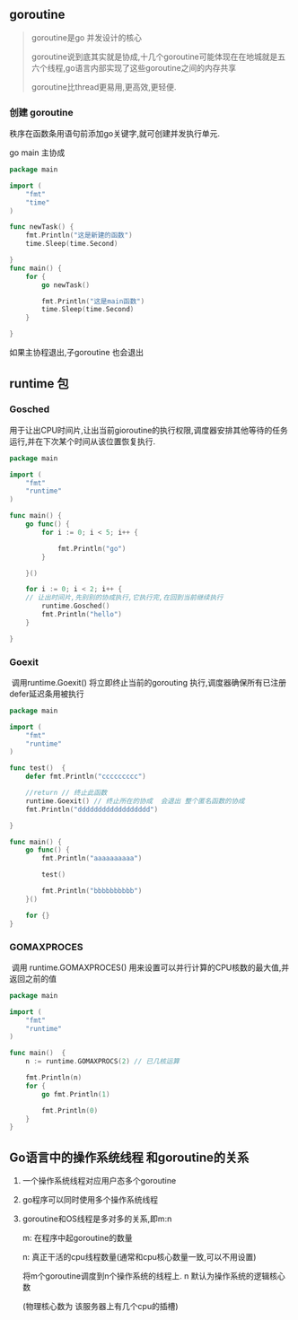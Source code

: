 ## goroutine

> goroutine是go 并发设计的核心
>
> goroutine说到底其实就是协成,十几个goroutine可能体现在在地城就是五六个线程,go语言内部实现了这些goroutine之间的内存共享
>
> goroutine比thread更易用,更高效,更轻便.



### 创建 goroutine

秩序在函数条用语句前添加go关键字,就可创建并发执行单元.

go main 主协成 

``` go
package main

import (
	"fmt"
	"time"
)

func newTask() {
	fmt.Println("这是新建的函数")
	time.Sleep(time.Second)

}
func main() {
	for {
		go newTask()

		fmt.Println("这是main函数")
		time.Sleep(time.Second)
	}

}
```



如果主协程退出,子goroutine 也会退出





## runtime 包

### Gosched

​	用于让出CPU时间片,让出当前gioroutine的执行权限,调度器安排其他等待的任务运行,并在下次某个时间从该位置恢复执行.

``` go
package main

import (
	"fmt"
	"runtime"
)

func main() {
	go func() {
		for i := 0; i < 5; i++ {

			fmt.Println("go")
		}

	}()

	for i := 0; i < 2; i++ {
	// 让出时间片,先别别的协成执行,它执行完,在回到当前继续执行
		runtime.Gosched()
		fmt.Println("hello")
	}

}

```





### Goexit

​	调用runtime.Goexit() 将立即终止当前的gorouting 执行,调度器确保所有已注册 defer延迟条用被执行

``` go
package main

import (
	"fmt"
	"runtime"
)

func test()  {
	defer fmt.Println("ccccccccc")

	//return // 终止此函数
	runtime.Goexit() // 终止所在的协成  会退出 整个匿名函数的协成
	fmt.Println("dddddddddddddddddd")

}

func main() {
	go func() {
		fmt.Println("aaaaaaaaaa")

		test()

		fmt.Println("bbbbbbbbbb")
	}()

	for {}
}

```



### GOMAXPROCES

​	调用 runtime.GOMAXPROCES() 用来设置可以并行计算的CPU核数的最大值,并返回之前的值



``` go
package main

import (
	"fmt"
	"runtime"
)

func main()  {
	n := runtime.GOMAXPROCS(2) // 已几核运算

	fmt.Println(n)
	for {
		go fmt.Println(1)

		fmt.Println(0)
	}
}
```





## Go语言中的操作系统线程 和goroutine的关系

1. 一个操作系统线程对应用户态多个goroutine

2. go程序可以同时使用多个操作系统线程

3. goroutine和OS线程是多对多的关系,即m​:​n​ 

   m: 在程序中起goroutine的数量

   n: 真正干活的cpu线程数量(通常和cpu核心数量一致,可以不用设置)

   将m个goroutine调度到n个操作系统的线程上. n 默认为操作系统的逻辑核心数

   (物理核心数为 该服务器上有几个cpu的插槽)

   